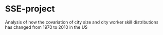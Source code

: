 # SSE-project
Analysis of how the covariation of city size and city worker skill distributions has changed from 1970 to 2010 in the US
